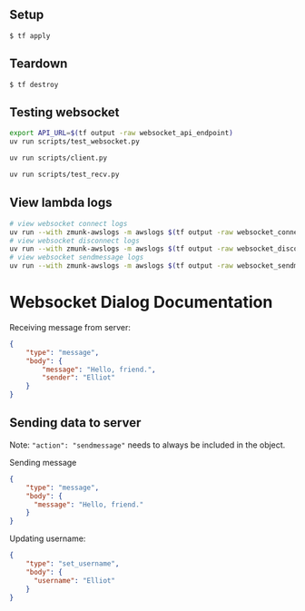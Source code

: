 ## Setup

    $ tf apply

## Teardown

    $ tf destroy

## Testing websocket
```bash
export API_URL=$(tf output -raw websocket_api_endpoint)
uv run scripts/test_websocket.py

uv run scripts/client.py

uv run scripts/test_recv.py
```
## View lambda logs
```bash
# view websocket connect logs
uv run --with zmunk-awslogs -m awslogs $(tf output -raw websocket_connect_lambda_log_group)
# view websocket disconnect logs
uv run --with zmunk-awslogs -m awslogs $(tf output -raw websocket_disconnect_lambda_log_group)
# view websocket sendmessage logs
uv run --with zmunk-awslogs -m awslogs $(tf output -raw websocket_sendmessage_lambda_log_group)
```
# Websocket Dialog Documentation
Receiving message from server:
```json
{
    "type": "message",
    "body": {
        "message": "Hello, friend.",
        "sender": "Elliot"
    }
}
```
## Sending data to server
Note: `"action": "sendmessage"` needs to always be included in the object.

Sending message
```json
{
    "type": "message",
    "body": {
      "message": "Hello, friend."
    }
}
```
Updating username:
```json
{
    "type": "set_username",
    "body": {
      "username": "Elliot"
    }
}
```
